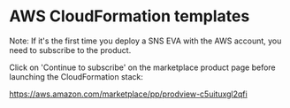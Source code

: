 # AWS CloudFormation templates


Note: If it's the first time you deploy a SNS EVA with the AWS account, you need to subscribe to
the product. 

Click on 'Continue to subscribe' on the marketplace product page before launching the CloudFormation stack:

https://aws.amazon.com/marketplace/pp/prodview-c5uituxgl2qfi

